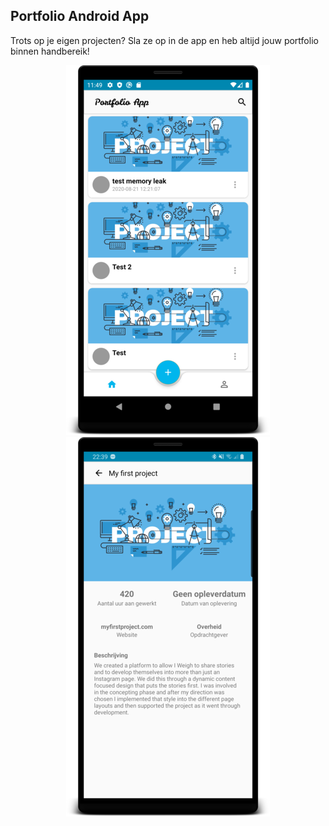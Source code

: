 ## Portfolio Android App

Trots op je eigen projecten? Sla ze op in de app en heb altijd jouw portfolio binnen handbereik!

<p align="center">
    <a href="https://github.com/klaasnicolaas/Portfolio-Android-App">
        <img src="./extra/images/screenshot-1.png" alt="Screenshot">
    </a>
    <a href="https://github.com/klaasnicolaas/Portfolio-Android-App">
        <img src="./extra/images/screenshot-2.png" alt="Screenshot">
    </a>
</p>